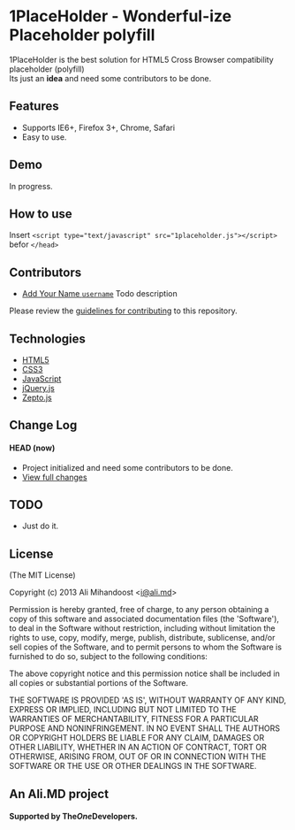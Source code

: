 # 1PlaceHolder - Wonderful-ize Placeholder polyfill
1PlaceHolder is the best solution for HTML5 Cross Browser compatibility placeholder (polyfill)  
Its just an **idea** and need some contributors to be done. 

## Features
* Supports IE6+, Firefox 3+, Chrome, Safari
* Easy to use.

## Demo
In progress.  

## How to use
Insert `<script type="text/javascript" src="1placeholder.js"></script>` befor `</head>`

## Contributors
* [Add Your Name `username`](https://github.com/username) Todo description

Please review the [guidelines for contributing](https://github.com/AliMD/1PlaceHolder/CONTRIBUTING.md) to this repository.

## Technologies
* [HTML5](http://ali.md/wiki/html5)
* [CSS3](http://ali.md/css3ref)
* [JavaScript](http://ali.md/wiki/javascript)
* [jQuery.js](http://ali.md/jquery.js)
* [Zepto.js](http://ali.md/zepto.js)

## Change Log
<!--[![Build Status](https://secure.travis-ci.org/AliMD/1PlaceHolder.png?branch=master)](https://travis-ci.org/AliMD/1PlaceHolder)-->
#### HEAD (now)
  * Project initialized and need some contributors to be done.
  * [View full changes](https://github.com/AliMD/1PlaceHolder/compare/...master)

## TODO
* Just do it.

## License
(The MIT License)

Copyright (c) 2013 Ali Mihandoost &lt;i@ali.md&gt;  

Permission is hereby granted, free of charge, to any person obtaining a copy of this software and associated documentation files (the 'Software'), to deal in the Software without restriction, including without limitation the rights to use, copy, modify, merge, publish, distribute, sublicense, and/or sell copies of the Software, and to permit persons to whom the Software is furnished to do so, subject to the following conditions:  

The above copyright notice and this permission notice shall be included in all copies or substantial portions of the Software.  

THE SOFTWARE IS PROVIDED 'AS IS', WITHOUT WARRANTY OF ANY KIND, EXPRESS OR IMPLIED, INCLUDING BUT NOT LIMITED TO THE WARRANTIES OF MERCHANTABILITY, FITNESS FOR A PARTICULAR PURPOSE AND NONINFRINGEMENT. IN NO EVENT SHALL THE AUTHORS OR COPYRIGHT HOLDERS BE LIABLE FOR ANY CLAIM, DAMAGES OR OTHER LIABILITY, WHETHER IN AN ACTION OF CONTRACT, TORT OR OTHERWISE, ARISING FROM, OUT OF OR IN CONNECTION WITH THE SOFTWARE OR THE USE OR OTHER DEALINGS IN THE SOFTWARE.  

## An Ali.MD project
#### Supported by The<i>One</i>Developers.
